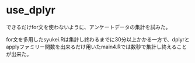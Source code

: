 # use_dplyr

できるだけfor文を使わないように、アンケートデータの集計を試みた。

for文を多用したsyukei.Rは集計し終わるまでに30分以上かかる一方で、dplyrとapplyファミリー関数を出来るだけ用いたmain4.Rでは数秒で集計し終えることが出来た。
